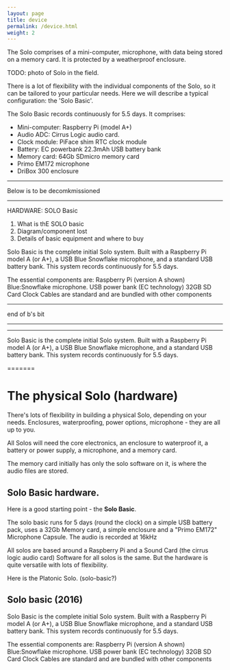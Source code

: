 ```yaml
---
layout: page
title: device
permalink: /device.html
weight: 2
---
```



The Solo comprises of a mini-computer, microphone, with data being
stored on a memory card. It is protected by a weatherproof enclosure.

TODO: photo of Solo in the field.

There is a lot of flexibility with the individual components of the
Solo, so it can be tailored to your particular needs.  Here we
will describe a typical configuration: the 'Solo Basic'.

The Solo Basic records continuously for 5.5 days.  It comprises:

* Mini-computer: Raspberry Pi (model A+) 
* Audio ADC: Cirrus Logic audio card.
* Clock module: PiFace shim RTC clock module
* Battery: EC powerbank 22.3mAh USB battery bank
* Memory card: 64Gb SDmicro memory card
* Primo EM172 microphone
* DriBox 300 enclosure





<hr>
Below is to be decomkmissioned
<hr>

HARDWARE: SOLO Basic

1. What is thE SOLO basic
2. Diagram/component lost
3. Details of basic equipment and where to buy

Solo Basic is the complete initial Solo system. Built with a Raspberry Pi model A (or A+), a USB Blue Snowflake microphone, and a standard USB battery bank. This system records continuously for 5.5 days.

The essential components are:
Raspberry Pi (version A shown)
Blue:Snowflake microphone.
USB power bank (EC technology)
32GB SD Card
Clock
Cables are standard and are bundled with other components

<hr>
end of b's bit
<hr>
<hr>




Solo Basic is the complete initial Solo system. Built with a Raspberry Pi model A (or A+), a USB Blue Snowflake microphone, and a standard USB battery bank. This system records continuously for 5.5 days.

=======
# The physical Solo (hardware)

There's lots of flexibility in building a physical Solo, depending on
your needs.  Enclosures, waterproofing, power options, microphone -
they are all up to you.

All Solos will need the core electronics, an enclosure to waterproof
it, a battery or power supply, a microphone, and a memory card.

The memory card initially has only the solo software on it, is where
the audio files are stored.


## Solo Basic hardware.

Here is a good starting point - the __Solo Basic__.

The solo basic runs for 5 days (round the clock) on a simple USB
battery pack, uses a 32Gb Memory card, a simple enclosure and a "Primo
EM172" Microphone Capsule.  The audio is recorded at 16kHz


All solos are based around a Raspberry Pi and a Sound Card (the cirrus
logic audio card) Software for all solos is the same.  But the
hardware is quite versatile with lots of flexibility.



Here is the Platonic Solo. (solo-basic?)

## Solo basic (2016)

Solo Basic is the complete initial Solo system. Built with a Raspberry
Pi model A (or A+), a USB Blue Snowflake microphone, and a standard
USB battery bank. This system records continuously for 5.5 days.


The essential components are:
Raspberry Pi (version A shown)
Blue:Snowflake microphone.
USB power bank (EC technology)
32GB SD Card
Clock
Cables are standard and are bundled with other components

